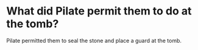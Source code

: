 # What did Pilate permit them to do at the tomb?

Pilate permitted them to seal the stone and place a guard at the tomb.
